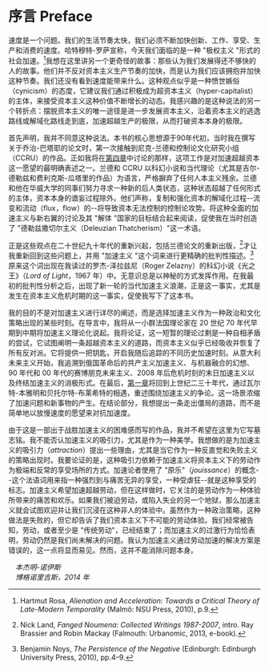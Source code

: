 # 序言 Preface
速度是一个问题。我们的生活节奏太快，我们必须不断加快创新、工作、享受、生产和消费的速度。哈特穆特-罗萨宣称，今天我们面临的是一种 "极权主义 "形式的社会加速。[^1]我想在这里讲另一个更奇怪的故事：那些认为我们发展得还不够快的人的故事。他们并不反对资本主义生产节奏的加快，而是认为我们应该拥抱并加快这种节奏。我们还没有看到速度能带来什么。这种观点似乎是一种愤世嫉俗（cynicism）的态度，它建议我们通过积极成为超资本主义（hyper-capitalist）的主体，来接受资本主义这种价值不断增长的动态。我感兴趣的是这种说法的另一个转折点：摆脱资本主义的唯一途径是进一步发展资本主义，沿着资本主义的逃逸路线或解域化路线走到底，加速超越生产的极限，从而打破资本本身的极限。
[^1]:Hartmut Rosa, *Alienation and Acceleration: Towards a Critical Theory of Late-Modern Temporality* (Malmö: NSU Press, 2010), p.9.

首先声明，我并不同意这种说法。本书的核心思想源于90年代初，当时我在撰写关于乔治-巴塔耶的论文时，第一次接触到尼克-兰德和控制论文化研究小组（CCRU）的作品。正如我将在[第四章](https://github.com/1Haschwalth/Translation/blob/MAIN/Archive/Backup/Malign%20Velocities/4.%20Cyberpunk%20Phuturism.md)中讨论的那样，这项工作是对加速超越资本这一愿望的最明确表述之一。兰德和 CCRU 以科幻小说和当代理论（尤其是吉尔-德勒兹和费利克斯-瓜塔里的作品）为语言，严格摒弃了任何人本主义残余。兰德和他在华威大学的同事们努力寻求一种新的后人类状态，这种状态超越了任何形式的主体，资本本身的谵妄过程除外。他们声称，复制和强化资本的解域化过程--流变和流动（flux，flow）的--将导致资本无法控制的控制论攻势。将这种全面的加速主义与新右翼的讨论及其 "解体 "国家的目标结合起来阅读，促使我在当时创造了 "德勒兹撒切尔主义（Deleuzian Thatcherism）"这一术语。

正是这些观点在二十世纪九十年代的重新兴起，包括兰德论文的重新出版，[^2]才让我重新回到这些问题上，并用 "加速主义 "这个词来进行更精确的批判性描述。[^3]原来这个词出现在我读过的罗杰-泽拉兹尼（Roger Zelazny）的科幻小说《光之王》（*Lord of Light*，1967 年）中。无意识总是以神秘的方式发挥作用。在我最初的批判性分析之后，出现了新一轮的当代加速主义浪潮，正是这一事实，尤其是发生在资本主义危机时期的这一事实，促使我写下了这本书。
[^2]:Nick Land, *Fanged Noumena: Collected Writings 1987-2007*, intro. Ray Brassier and Robin Mackay (Falmouth: Urbanomic, 2013, e-book).
[^3]:Benjamin Noys, *The Persistence of the Negative* (Edinburgh: Edinburgh University Press, 2010), pp.4–9.

我的目的不是对加速主义进行详尽的阐述，而是选择加速主义作为一种政治和文化策略出现的某些时刻。在导言中，我将从一小群法国理论家在 20 世纪 70 年代早期到中期将加速主义理论化说起。我将论证，这一短暂的理论过剩是一种自相矛盾的尝试，它试图阐明一条超越资本主义的道路，而资本主义似乎已经吸收并恢复了所有反对派。它将提供一把钥匙，开启我随后追踪的不同历史加速时刻。从意大利未来主义开始，我追溯到俄国革命后的共产主义加速主义、与机器融合的幻想、90 年代和 00 年代的赛博朋克未来主义、2008 年后危机时刻的末日加速主义以及终结加速主义的消极形式。在最后，[第一章](https://github.com/1Haschwalth/Translation/blob/MAIN/Archive/Backup/Malign%20Velocities/1.%20War%20Machines.md)将回到上世纪二三十年代，通过瓦尔特-本雅明和贝托尔特-布莱希特的相遇，重述围绕加速主义的争论。这一场景浓缩了加速问题和新事物的产生。在结论部分，我想提出一条走出僵局的道路，而不是简单地以放慢速度的愿望来对抗加速度。

由于这是一部出于战胜加速主义的困难感而写的作品，我并不希望在这里为它写墓志铭。我不能否认加速主义的吸引力，尤其是作为一种美学。我想做的是为加速主义的吸引力（*attraction*）提出一些理由，尤其是当它作为一种反直觉和失败主义的策略出现时。我要论证的是，这种吸引力依赖于加速主义将资本主义下的劳动作为极端和反常的享受场所的方式。加速论者使用了 "原乐"（*jouissance*）的概念--这个法语词用来指一种强烈到与痛苦无异的享受，一种受虐狂--就是这种享受的标志。加速主义希望加速超越劳动，但在这样做时，它关注的是劳动作为一种体验所带来的痛苦和欢乐。如果我们被迫劳动，或陷入失业的另一个地狱，那么加速主义就会试图欢迎并让我们沉浸在这种非人的体验中。虽然作为一种政治策略，这种做法是失败的，但它却告诉了我们资本主义下不可能的劳动体验。我们经常被告知，劳动，或者至少是 "传统劳动"，已经结束了；而加速主义的过激行为恰恰表明，劳动仍然是我们尚未解决的问题。我认为加速主义通过劳动加速的解决方案是错误的，这一点将显而易见。然而，这并不能消除问题本身。

&emsp;*本杰明-诺伊斯*  
&emsp;*博格诺里吉斯，2014 年*
